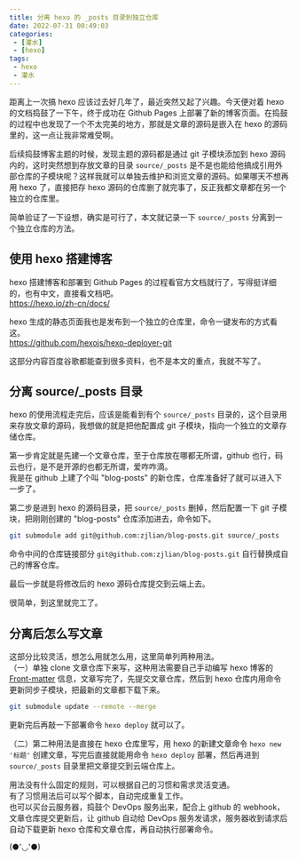 ```yaml
---
title: 分离 hexo 的 _posts 目录到独立仓库
date: 2022-07-31 00:49:03
categories: 
 - [灌水]
 - [hexo]
tags: 
 - hexo
 - 灌水
---
```


距离上一次搞 hexo 应该过去好几年了，最近突然又起了兴趣。今天便对着 hexo 的文档捣鼓了一下午，终于成功在 Github Pages 上部署了新的博客页面。在捣鼓的过程中也发现了一个不太完美的地方，那就是文章的源码是嵌入在 hexo 的源码里的，这一点让我非常难受啊。

后续捣鼓博客主题的时候，发现主题的源码都是通过 git 子模块添加到 hexo 源码内的，这时突然想到存放文章的目录 `source/_posts` 是不是也能给他搞成引用外部仓库的子模块呢？这样我就可以单独去维护和浏览文章的源码。如果哪天不想再用 hexo 了，直接把存 hexo 源码的仓库删了就完事了，反正我都文章都在另一个独立的仓库里。

简单验证了一下设想，确实是可行了，本文就记录一下 `source/_posts` 分离到一个独立仓库的方法。

## 使用 hexo 搭建博客
hexo 搭建博客和部署到 Github Pages 的过程看官方文档就行了，写得挺详细的，也有中文，直接看文档吧。   
https://hexo.io/zh-cn/docs/

hexo 生成的静态页面我也是发布到一个独立的仓库里，命令一键发布的方式看这。    
https://github.com/hexojs/hexo-deployer-git 

这部分内容百度谷歌都能查到很多资料，也不是本文的重点，我就不写了。

## 分离 source/_posts 目录
hexo 的使用流程走完后，应该是能看到有个 `source/_posts` 目录的，这个目录用来存放文章的源码，我想做的就是把他配置成 git 子模块，指向一个独立的文章存储仓库。    

第一步肯定就是先建一个文章仓库，至于仓库放在哪都无所谓，github 也行，码云也行，是不是开源的也都无所谓，爱咋咋滴。   
我是在 github 上建了个叫 "blog-posts" 的新仓库，仓库准备好了就可以进入下一步了。

第二步是进到 hexo 的源码目录，把 `source/_posts` 删掉，然后配置一下 git 子模块，把刚刚创建的 "blog-posts" 仓库添加进去，命令如下。
```bash
git submodule add git@github.com:zjlian/blog-posts.git source/_posts
```
命令中间的仓库链接部分 `git@github.com:zjlian/blog-posts.git` 自行替换成自己的博客仓库。

最后一步就是将修改后的 hexo 源码仓库提交到云端上去。   

很简单，到这里就完工了。   

## 分离后怎么写文章
这部分比较灵活，想怎么用就怎么用，这里简单列两种用法。   
（一）单独 clone 文章仓库下来写，这种用法需要自己手动编写 hexo 博客的 [Front-matter](https://hexo.io/zh-cn/docs/front-matter) 信息，文章写完了，先提交文章仓库，然后到 hexo 仓库内用命令更新同步子模块，把最新的文章都下载下来。
```bash
git submodule update --remote --merge
``` 
更新完后再敲一下部署命令 `hexo deploy` 就可以了。   

（二）第二种用法是直接在 hexo 仓库里写，用 hexo 的新建文章命令 `hexo new '标题'` 创建文章，写完后直接就能用命令 `hexo deploy` 部署，然后再进到 `source/_posts` 目录里把文章提交到云端仓库上。

用法没有什么固定的规则，可以根据自己的习惯和需求灵活变通。   
有了习惯用法后可以写个脚本，自动完成重复工作。   
也可以买台云服务器，捣鼓个 DevOps 服务出来，配合上 github 的 webhook，文章仓库提交更新后，让 github 自动给  DevOps 服务发请求，服务器收到请求后自动下载更新 hexo 仓库和文章仓库，再自动执行部署命令。

(●'◡'●)